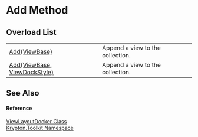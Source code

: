 # Add Method


## Overload List
<table>
<tr>
<td><a href="55be5aff-de6d-f57c-4e49-91e60199b657.md">Add(ViewBase)</a></td>
<td>Append a view to the collection.</td></tr>
<tr>
<td><a href="1fd67e2e-1ad5-dee0-2280-29cdfa274950.md">Add(ViewBase, ViewDockStyle)</a></td>
<td>Append a view to the collection.</td></tr>
</table>

## See Also


#### Reference
<a href="d692b067-ecab-d4d3-b3c3-38897bc1b2c2.md">ViewLayoutDocker Class</a>  
<a href="79d2eac2-21f4-54ff-7552-b20c33c30600.md">Krypton.Toolkit Namespace</a>  
